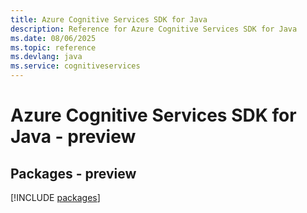 ```yaml
---
title: Azure Cognitive Services SDK for Java
description: Reference for Azure Cognitive Services SDK for Java
ms.date: 08/06/2025
ms.topic: reference
ms.devlang: java
ms.service: cognitiveservices
---
```

# Azure Cognitive Services SDK for Java - preview
## Packages - preview
[!INCLUDE [packages](cognitive-services-index.md)]